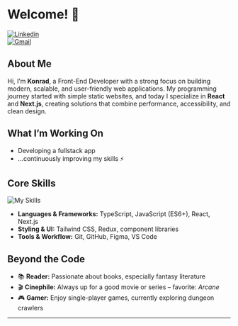 # Welcome! 👋  
[![Linkedin](https://img.shields.io/badge/-LinkedIn-blue?style=flat&logo=Linkedin&logoColor=white)](https://www.linkedin.com/in/konrad-szczepanowski/)  
[![Gmail](https://img.shields.io/badge/-Gmail-c14438?style=flat&logo=Gmail&logoColor=white)](mailto:konrad2381@gmail.com)  

## About Me  
Hi, I’m **Konrad**, a Front-End Developer with a strong focus on building modern, scalable, and user-friendly web applications. My programming journey started with simple static websites, and today I specialize in **React** and **Next.js**, creating solutions that combine performance, accessibility, and clean design.  

## What I’m Working On  
- Developing a fullstack app
- ...continuously improving my skills ⚡  

## Core Skills  
![My Skills](https://skillicons.dev/icons?i=ts,js,html,css,react,next,tailwind,redux,figma,git,vscode)  

- **Languages & Frameworks:** TypeScript, JavaScript (ES6+), React, Next.js  
- **Styling & UI:** Tailwind CSS, Redux, component libraries  
- **Tools & Workflow:** Git, GitHub, Figma, VS Code  

## Beyond the Code  
- 📚 **Reader:** Passionate about books, especially fantasy literature  
- 🎬 **Cinephile:** Always up for a good movie or series – favorite: *Arcane*  
- 🎮 **Gamer:** Enjoy single-player games, currently exploring dungeon crawlers  

---
